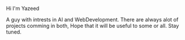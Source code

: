 Hi I'm Yazeed 

A guy with intrests in AI and WebDevelopment.  There are always alot of projects comming
in both, Hope that it will be useful to some or all.
Stay tuned.


<!---
Y1zeed/Y1zeed is a ✨ special ✨ repository because its `README.md` (this file) appears on your GitHub profile.
You can click the Preview link to take a look at your changes.
--->
